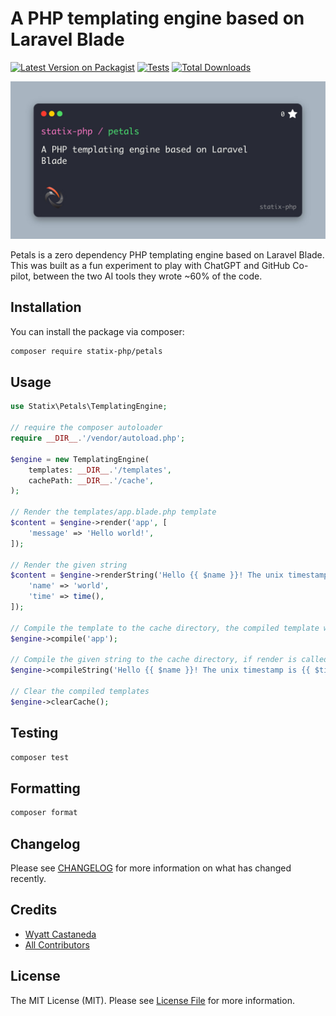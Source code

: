 # A PHP templating engine based on Laravel Blade

[![Latest Version on Packagist](https://img.shields.io/packagist/v/statix/petals.svg?style=flat-square)](https://packagist.org/packages/statix/petals)
[![Tests](https://github.com/statix-php/petals/actions/workflows/run-tests.yml/badge.svg?branch=main)](https://github.com/statix-php/petals/actions/workflows/run-tests.yml)
[![Total Downloads](https://img.shields.io/packagist/dt/statix/petals.svg?style=flat-square)](https://packagist.org/packages/statix/petals)

![Banner image](.github/banner.jpg)

Petals is a zero dependency PHP templating engine based on Laravel Blade. This was built as a fun experiment to play with ChatGPT and GitHub Co-pilot, between the two AI tools they wrote ~60% of the code.

## Installation

You can install the package via composer:

```bash
composer require statix-php/petals
```

## Usage

```php
use Statix\Petals\TemplatingEngine;

// require the composer autoloader
require __DIR__.'/vendor/autoload.php';

$engine = new TemplatingEngine(
    templates: __DIR__.'/templates',
    cachePath: __DIR__.'/cache',
);

// Render the templates/app.blade.php template
$content = $engine->render('app', [
    'message' => 'Hello world!',
]);

// Render the given string
$content = $engine->renderString('Hello {{ $name }}! The unix timestamp is {{ $time }}', [
    'name' => 'world',
    'time' => time(),
]);

// Compile the template to the cache directory, the compiled template will be used to render the template when render is called
$engine->compile('app');

// Compile the given string to the cache directory, if render is called on the same string, it will be rendered from the compiled cache template
$engine->compileString('Hello {{ $name }}! The unix timestamp is {{ $time }}');

// Clear the compiled templates
$engine->clearCache();
```

## Testing

```bash
composer test
```

## Formatting

```bash
composer format
```

## Changelog

Please see [CHANGELOG](CHANGELOG.md) for more information on what has changed recently.

## Credits

- [Wyatt Castaneda](https://github.com/statix-php)
- [All Contributors](../../contributors)

## License

The MIT License (MIT). Please see [License File](LICENSE.md) for more information.
